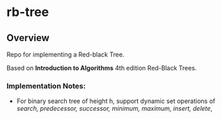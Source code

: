 # rb-tree

## Overview

Repo for implementing a Red-black Tree.

Based on __Introduction to Algorithms__ 4th edition Red-Black Trees.

### Implementation Notes:

- For binary search tree of height h, support dynamic set operations of *search, predecessor, successor, minimum, maximum, insert, delete*,
